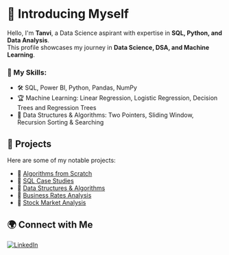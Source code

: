 # 👋 Introducing Myself

Hello, I'm **Tanvi**, a Data Science aspirant with expertise in **SQL, Python, and Data Analysis**.  
This profile showcases my journey in **Data Science, DSA, and Machine Learning**.  

### 🔹 My Skills:
- 🛠 SQL, Power BI, Python, Pandas, NumPy
- 🏆 Machine Learning: Linear Regression, Logistic Regression, Decision Trees and Regression Trees
- 🚀 Data Structures & Algorithms: Two Pointers, Sliding Window, Recursion Sorting & Searching

## 📂 Projects
Here are some of my notable projects:

- 🔹 [Algorithms from Scratch](https://github.com/tanvi2020/Algorithms_from_scratch.git)  
- 🔹 [SQL Case Studies](https://github.com/tanvi2020/SQL_queries.git)  
- 🔹 [Data Structures & Algorithms](https://github.com/tanvi2020/DSA-using-Python.git)  
- 🔹 [Business Rates Analysis](https://github.com/tanvi2020/Business-Rates-Analysis.git) 
- 🔹 [Stock Market Analysis](https://github.com/tanvi2020/Stock-Market-Analysis.git)  

## 🌍 Connect with Me
[![LinkedIn](https://img.shields.io/badge/LinkedIn-0077B5?style=for-the-badge&logo=linkedin&logoColor=white)](https://www.linkedin.com/in/tanvi-ranganekar-7a57861b3)
  

